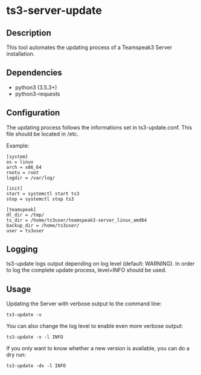 # ts3-server-update

## Description

This tool automates the updating process of a Teamspeak3 Server installation.

## Dependencies

* python3 (3.5.3+)
* python3-requests

## Configuration

The updating process follows the informations set in ts3-update.conf. This file should be located in /etc.

Example:
```
[system]
os = linux
arch = x86_64
rootu = root
logdir = /var/log/

[init]
start = systemctl start ts3
stop = systemctl stop ts3

[teamspeak]
dl_dir = /tmp/
ts_dir = /home/ts3user/teamspeak3-server_linux_amd64
backup_dir = /home/ts3user/
user = ts3user
```

## Logging

ts3-update logs output depending on log level (default: WARNING). In order to log the complete update process, level=INFO should be used.

## Usage

Updating the Server with verbose output to the command line:
```
ts3-update -v
```

You can also change the log level to enable even more verbose output:
```
ts3-update -v -l INFO
```

If you only want to know whether a new version is available, you can do a dry run:
```
ts3-update -dv -l INFO
```
